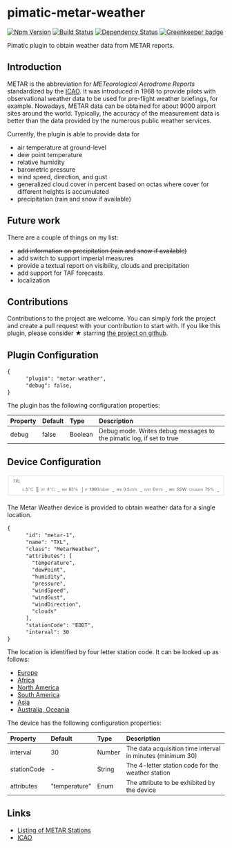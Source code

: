 # pimatic-metar-weather

[![Npm Version](https://badge.fury.io/js/pimatic-metar-weather.svg)](http://badge.fury.io/js/pimatic-metar-weather)
[![Build Status](https://travis-ci.org/mwittig/pimatic-metar-weather.svg?branch=master)](https://travis-ci.org/mwittig/pimatic-metar-weather)
[![Dependency Status](https://david-dm.org/mwittig/pimatic-metar-weather.svg)](https://david-dm.org/mwittig/pimatic-metar-weather)
[![Greenkeeper badge](https://badges.greenkeeper.io/mwittig/pimatic-metar-weather.svg)](https://greenkeeper.io/)

Pimatic plugin to obtain weather data from METAR reports.

## Introduction 

METAR is the abbreviation for *METeorological Aerodrome Reports* standardized by the [ICAO](http://www.icao.int/Pages/default.aspx).
It was introduced in 1968 to provide pilots with observational weather data to be used for pre-flight weather 
briefings, for example. Nowadays, METAR data can be obtained for about 9000 airport sites around the world. 
Typically, the accuracy of the measurement data is better than the data provided by the numerous public weather services.

Currently, the plugin is able to provide data for 

* air temperature at ground-level
* dew point temperature
* relative humidity
* barometric pressure
* wind speed, direction, and gust
* generalized cloud cover in percent based on octas where cover for different heights is accumulated
* precipitation (rain and snow if available)
 
## Future work

There are a couple of things on my list:

* ~~add information on precipitation (rain and snow if available)~~
* add switch to support imperial measures
* provide a textual report on visibility, clouds and precipitation
* add support for TAF forecasts
* localization

## Contributions

Contributions to the project are  welcome. You can simply fork the project and create a pull request with 
your contribution to start with. If you like this plugin, please consider &#x2605; starring 
[the project on github](https://github.com/mwittig/pimatic-metar-weather).

## Plugin Configuration

    {
          "plugin": "metar-weather",
          "debug": false,
    }

The plugin has the following configuration properties:

| Property          | Default  | Type    | Description                                 |
|:------------------|:---------|:--------|:--------------------------------------------|
| debug             | false    | Boolean | Debug mode. Writes debug messages to the pimatic log, if set to true |


## Device Configuration

![Screenshot](https://raw.githubusercontent.com/mwittig/pimatic-metar-weather/master/assets/screenshots/metar-weather.png)

The Metar Weather device is provided to obtain weather data for a single location. 

    {
          "id": "metar-1",
          "name": "TXL",
          "class": "MetarWeather",
          "attributes": [
            "temperature",
            "dewPoint",
            "humidity",
            "pressure",
            "windSpeed",
            "windGust",
            "windDirection",
            "clouds"
          ],
          "stationCode": "EDDT",
          "interval": 30
    }
    
The location is identified by four letter station code. It can be looked up as follows: 

* [Europe](http://en.allmetsat.com/metar-taf/europe.php)
* [Africa](http://en.allmetsat.com/metar-taf/africa.php)
* [North America](http://en.allmetsat.com/metar-taf/north-america.php)
* [South America](http://en.allmetsat.com/metar-taf/south-america.php)
* [Asia](http://en.allmetsat.com/metar-taf/asia.php)
* [Australia, Oceania](http://en.allmetsat.com/metar-taf/australia-oceania.php)

The device has the following configuration properties:

| Property          | Default  | Type    | Description                                 |
|:------------------|:---------|:--------|:--------------------------------------------|
| interval          | 30       | Number  | The data acquisition time interval in minutes (minimum 30) |
| stationCode       | -        | String  | The 4-letter station code for the weather station |
| attributes        | "temperature" | Enum | The attribute to be exhibited by the device |

## Links

* [Listing of METAR Stations](https://aviationweather.gov/docs/metar/stations.txt)
* [ICAO](http://www.icao.int/Pages/default.aspx)